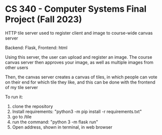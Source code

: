 # CS 340 - Computer Systems Final Project (Fall 2023)

HTTP tile server used to register client and image to course-wide canvas server

Backend: Flask, Frontend: html

Using this server, the user can upload and register an image. The course canvas server then approves your image, as well as multiple images from other users

Then, the canvas server creates a canvas of tiles, in which people can vote on their end for which tile they like, and this can be done with the frontend of my tile server

To run it:
1. clone the repository
2. Install requirements: "python3 -m pip install -r requirements.txt"
3. go to /tile
4. run the command: "python 3 -m flask run"
5. Open address, shown in terminal, in web browser

